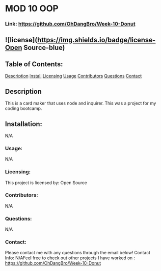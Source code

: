 # MOD 10 OOP
### Link: https://github.com/OhDangBro/Week-10-Donut
## ![license](https://img.shields.io/badge/license-Open Source-blue)
## Table of Contents:

[Description](#description) 
[Install](#installation) 
[Licensing](#licensing) 
[Usage](#usage)
[Contributors](#contributors) 
[Questions](#questions) 
[Contact](#contact) 



## Description 
This is a card maker that uses node and inquirer. This was a project for my coding bootcamp.
## Installation:  
N/A
### Usage: 
 N/A
### Licensing: 
  This project is licensed by: Open Source
### Contributors: 
 N/A
### Questions: 
N/A
### Contact: 
Please contact me with any questions through the email below!
 Contact Info: N/AFeel free to check out other projects I have worked on : https://github.com/OhDangBro/Week-10-Donut 
 